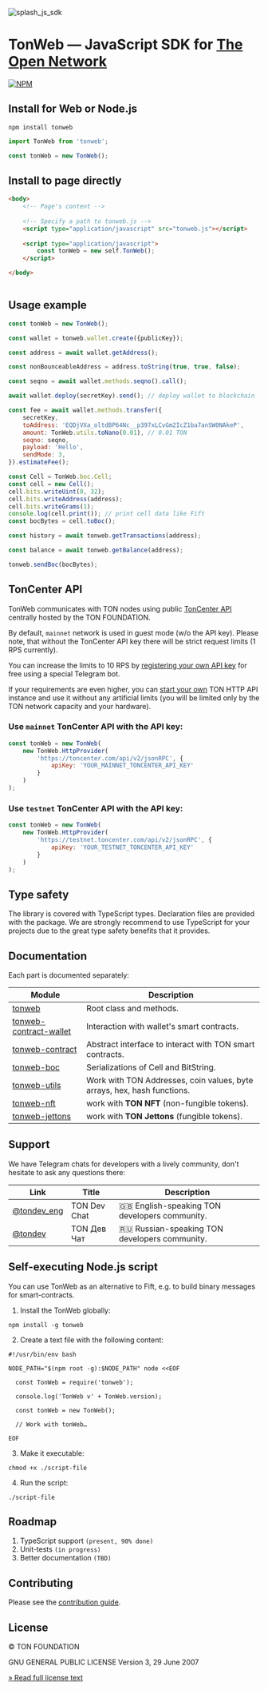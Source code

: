 
![splash_js_sdk](https://user-images.githubusercontent.com/1449561/154848382-e89fef68-3aee-4ca6-8d52-1466bfdf2c89.png)

# TonWeb — JavaScript SDK for [The Open Network](https://ton.org)

[![NPM](https://img.shields.io/npm/v/tonweb.svg)](https://www.npmjs.org/package/tonweb)


## Install for Web or Node.js

```shell
npm install tonweb
```

```js
import TonWeb from 'tonweb';

const tonWeb = new TonWeb();
```


## Install to page directly

```html
<body>
    <!-- Page's content -->
    
    <!-- Specify a path to tonweb.js -->
    <script type="application/javascript" src="tonweb.js"></script>
    
    <script type="application/javascript">
        const tonWeb = new self.TonWeb();
    </script>

</body>
    
```


## Usage example

```js
const tonWeb = new TonWeb();

const wallet = tonweb.wallet.create({publicKey});

const address = await wallet.getAddress();

const nonBounceableAddress = address.toString(true, true, false);

const seqno = await wallet.methods.seqno().call();

await wallet.deploy(secretKey).send(); // deploy wallet to blockchain

const fee = await wallet.methods.transfer({
    secretKey,
    toAddress: 'EQDjVXa_oltdBP64Nc__p397xLCvGm2IcZ1ba7anSW0NAkeP',
    amount: TonWeb.utils.toNano(0.01), // 0.01 TON
    seqno: seqno,
    payload: 'Hello',
    sendMode: 3,
}).estimateFee();

const Cell = TonWeb.boc.Cell;
const cell = new Cell();
cell.bits.writeUint(0, 32);
cell.bits.writeAddress(address);
cell.bits.writeGrams(1);
console.log(cell.print()); // print cell data like Fift
const bocBytes = cell.toBoc();

const history = await tonweb.getTransactions(address);

const balance = await tonweb.getBalance(address);

tonweb.sendBoc(bocBytes);

```

## TonCenter API

TonWeb communicates with TON nodes using public
[TonCenter API][toncenter] centrally hosted
by the TON FOUNDATION.

By default, `mainnet` network is used in guest mode (w/o the API key).
Please note, that without the TonCenter API key there will be
strict request limits (1 RPS currently).

You can increase the limits to 10 RPS by
[registering your own API key][toncenter-bot] for free
using a special Telegram bot.

If your requirements are even higher, you can
[start your own][toncenter-own] TON HTTP API instance and
use it without any artificial limits (you will be limited
only by the TON network capacity and your hardware).

### Use `mainnet` TonCenter API with the API key:

```js
const tonWeb = new TonWeb(
    new TonWeb.HttpProvider(
        'https://toncenter.com/api/v2/jsonRPC', {
            apiKey: 'YOUR_MAINNET_TONCENTER_API_KEY'
        }
    )
);
```

### Use `testnet` TonCenter API with the API key:

```js
const tonWeb = new TonWeb(
    new TonWeb.HttpProvider(
        'https://testnet.toncenter.com/api/v2/jsonRPC', {
            apiKey: 'YOUR_TESTNET_TONCENTER_API_KEY'
        }
    )
);
```


## Type safety

The library is covered with TypeScript types. Declaration
files are provided with the package. We are strongly recommend
to use TypeScript for your projects due to the great type safety
benefits that it provides.


## Documentation

Each part is documented separately:

| Module                                                    | Description                                                  |
| --------------------------------------------------------- | ------------------------------------------------------------ |
| [tonweb](./src/README.md)                                 | Root class and methods.                                      |
| [tonweb-contract-wallet](./src/contract/wallet/README.md) | Interaction with wallet's smart contracts.                   |
| [tonweb-contract](./src/contract/README.md)               | Abstract interface to interact with TON smart contracts.     |
| [tonweb-boc](./src/boc/README.md)                         | Serializations of Cell and BitString.                        |
| [tonweb-utils](./src/utils/README.md)                     | Work with TON Addresses, coin values, byte arrays, hex, hash functions. |
| [tonweb-nft](./src/contract/token/nft/README.md)          | work with **TON NFT** (non-fungible tokens).                 |
| [tonweb-jettons](./src/contract/token/ft/README.md)       | work with **TON Jettons** (fungible tokens).                 |


## Support

We have Telegram chats for developers with a lively community, don't hesitate to ask any questions there:

| Link                                   | Title        | Description                                     |
| -------------------------------------- | ------------ |-------------------------------------------------|
| [@tondev_eng](https://t.me/tondev_eng) | TON Dev Chat | 🇬🇧 English-speaking TON developers community. |
| [@tondev](https://t.me/tondev)         | TON Дев Чат  | 🇷🇺 Russian-speaking TON developers community. |


## Self-executing Node.js script

You can use TonWeb as an alternative to Fift, e.g.
to build binary messages for smart-contracts.

1. Install the TonWeb globally:
```shell
npm install -g tonweb
```

2. Create a text file with the following content:

```shell
#!/usr/bin/env bash

NODE_PATH="$(npm root -g):$NODE_PATH" node <<EOF

  const TonWeb = require('tonweb');
    
  console.log('TonWeb v' + TonWeb.version);
    
  const tonWeb = new TonWeb();
    
  // Work with tonWeb…

EOF
```

3. Make it executable:
```shell
chmod +x ./script-file
```

4. Run the script:
```shell
./script-file
```

## Roadmap

1. TypeScript support `(present, 90% done)`
2. Unit-tests `(in progress)`
3. Better documentation `(TBD)`


## Contributing

Please see the [contribution guide](./CONTRIBUTING.md).


## License

© TON FOUNDATION

GNU GENERAL PUBLIC LICENSE  Version 3, 29 June 2007

[» Read full license text](./LICENSE)


[toncenter]: https://toncenter.com/
[toncenter-own]: https://github.com/toncenter/ton-http-api#building-and-running
[toncenter-bot]: https://t.me/tonapibot
